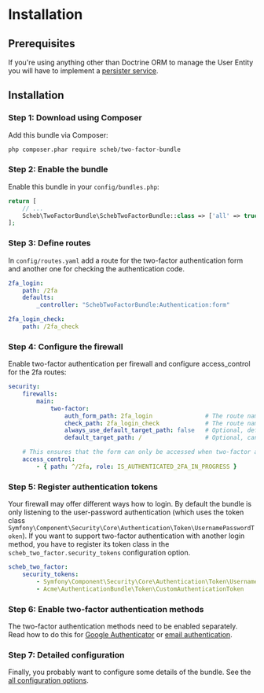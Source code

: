 Installation
============

## Prerequisites

If you're using anything other than Doctrine ORM to manage the User Entity you will have to implement a [persister service](persister.md).

## Installation

### Step 1: Download using Composer

Add this bundle via Composer:

```bash
php composer.phar require scheb/two-factor-bundle
```

### Step 2: Enable the bundle

Enable this bundle in your `config/bundles.php`:

```php
return [
	// ...
    Scheb\TwoFactorBundle\SchebTwoFactorBundle::class => ['all' => true],
];
```

### Step 3: Define routes

In `config/routes.yaml` add a route for the two-factor authentication form and another one for checking the authentication code.

```yaml
2fa_login:
    path: /2fa
    defaults:
        _controller: "SchebTwoFactorBundle:Authentication:form"

2fa_login_check:
    path: /2fa_check
```

### Step 4: Configure the firewall

Enable two-factor authentication per firewall and configure access_control for the 2fa routes:

```yaml
security:
    firewalls:
        main:
            two-factor:
                auth_form_path: 2fa_login               # The route name you have used in the routes.yaml
                check_path: 2fa_login_check             # The route name you have used in the routes.yaml
                always_use_default_target_path: false   # Optional, default is false
                default_target_path: /                  # Optional, can be a path or a route name

    # This ensures that the form can only be accessed when two-factor authentication is in progress
    access_control:
        - { path: ^/2fa, role: IS_AUTHENTICATED_2FA_IN_PROGRESS }
```

### Step 5: Register authentication tokens

Your firewall may offer different ways how to login. By default the bundle is only listening to the user-password authentication
(which uses the token class `Symfony\Component\Security\Core\Authentication\Token\UsernamePasswordToken`).
If you want to support two-factor authentication with another login method, you have to register its token class in the
`scheb_two_factor.security_tokens` configuration option.

```yaml
scheb_two_factor:
    security_tokens:
        - Symfony\Component\Security\Core\Authentication\Token\UsernamePasswordToken
        - Acme\AuthenticationBundle\Token\CustomAuthenticationToken
```

### Step 6: Enable two-factor authentication methods

The two-factor authentication methods need to be enabled separately. Read how to do this for [Google Authenticator](google.md)
or [email authentication](email.md).

### Step 7: Detailed configuration

Finally, you probably want to configure some details of the bundle. See the [all configuration options](configuration.md).
